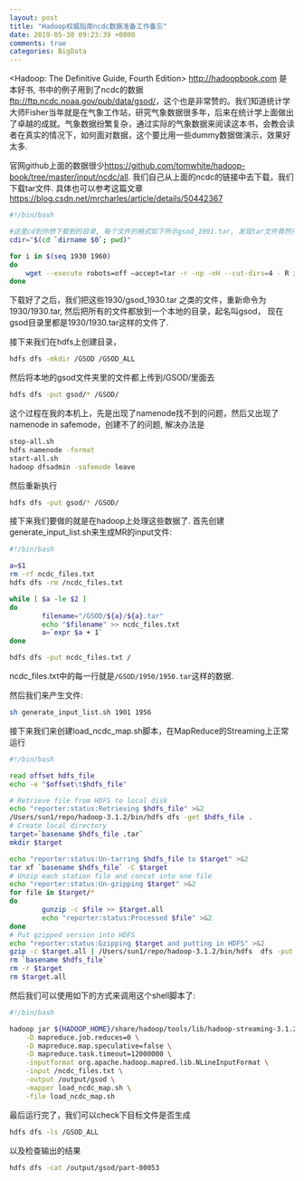 ```yaml
---
layout: post
title: "Hadoop权威指南ncdc数据准备工作备忘"
date: 2019-05-30 09:23:39 +0800
comments: true
categories: BigData
---
```

<Hadoop: The Definitive Guide, Fourth Edition> <http://hadoopbook.com> 是本好书, 书中的例子用到了ncdc的数据<ftp://ftp.ncdc.noaa.gov/pub/data/gsod/>，这个也是非常赞的。我们知道统计学大师Fisher当年就是在气象工作站，研究气象数据很多年，后来在统计学上面做出了卓越的成就。气象数据纷繁复杂，通过实际的气象数据来阅读这本书，会教会读者在真实的情况下，如何面对数据，这个要比用一些dummy数据做演示，效果好太多.

官网github上面的数据很少<https://github.com/tomwhite/hadoop-book/tree/master/input/ncdc/all>. 我们自己从上面的ncdc的链接中去下载，我们下载tar文件. 具体也可以参考这篇文章<https://blog.csdn.net/mrcharles/article/details/50442367>

```sh
#!/bin/bash

#这里cd到你想下载到的目录, 每个文件的格式如下所示gsod_1901.tar, 发现tar文件竟然只有从1930年才不是空文件
cdir="$(cd `dirname $0`; pwd)"

for i in $(seq 1930 1960)
do
    wget --execute robots=off —accept=tar -r -np -nH --cut-dirs=4 - R index.html* ftp://ftp.ncdc.noaa.gov/pub/data/gsod/$i/
done
```

下载好了之后，我们把这些1930/gsod_1930.tar 之类的文件，重新命令为1930/1930.tar, 然后把所有的文件都放到一个本地的目录，起名叫gsod， 现在gsod目录里都是1930/1930.tar这样的文件了.

接下来我们在hdfs上创建目录，

```sh
hdfs dfs -mkdir /GSOD /GSOD_ALL
```

然后将本地的gsod文件夹里的文件都上传到/GSOD/里面去

```sh
hdfs dfs -put gsod/* /GSOD/
```

这个过程在我的本机上，先是出现了namenode找不到的问题，然后又出现了namenode in safemode，创建不了的问题, 解决办法是

```sh
stop-all.sh
hdfs namenode -format
start-all.sh
hadoop dfsadmin -safemode leave
```

然后重新执行

```sh
hdfs dfs -put gsod/* /GSOD/
```

接下来我们要做的就是在hadoop上处理这些数据了. 首先创建generate_input_list.sh来生成MR的input文件:

```sh
#!/bin/bash

a=$1
rm -rf ncdc_files.txt
hdfs dfs -rm /ncdc_files.txt

while [ $a -le $2 ]
do
        filename="/GSOD/${a}/${a}.tar"
        echo "$filename" >> ncdc_files.txt
        a=`expr $a + 1`
done

hdfs dfs -put ncdc_files.txt /
```

ncdc_files.txt中的每一行就是``/GSOD/1950/1950.tar``这样的数据.

然后我们来产生文件:

```sh
sh generate_input_list.sh 1901 1956
```

接下来我们来创建load_ncdc_map.sh脚本，在MapReduce的Streaming上正常运行

```sh
#!/bin/bash

read offset hdfs_file
echo -e "$offset\t$hdfs_file"

# Retrieve file from HDFS to local disk
echo "reporter:status:Retrieving $hdfs_file" >&2
/Users/sun1/repo/hadoop-3.1.2/bin/hdfs dfs -get $hdfs_file .
# Create local directory
target=`basename $hdfs_file .tar`
mkdir $target

echo "reporter:status:Un-tarring $hdfs_file to $target" >&2
tar xf `basename $hdfs_file` -C $target
# Unzip each station file and concat into one file
echo "reporter:status:Un-gzipping $target" >&2
for file in $target/*
do
        gunzip -c $file >> $target.all
        echo "reporter:status:Processed $file" >&2
done
# Put gzipped version into HDFS
echo "reporter:status:Gzipping $target and putting in HDFS" >&2
gzip -c $target.all | /Users/sun1/repo/hadoop-3.1.2/bin/hdfs  dfs -put - /GSOD_ALL/$target.gz
rm `basename $hdfs_file`
rm -r $target
rm $target.all
```

然后我们可以使用如下的方式来调用这个shell脚本了:

```sh
#!/bin/bash

hadoop jar ${HADOOP_HOME}/share/hadoop/tools/lib/hadoop-streaming-3.1.2.jar \
    -D mapreduce.job.reduces=0 \
    -D mapreduce.map.speculative=false \
    -D mapreduce.task.timeout=12000000 \
    -inputformat org.apache.hadoop.mapred.lib.NLineInputFormat \
    -input /ncdc_files.txt \
    -output /output/gsod \
    -mapper load_ncdc_map.sh \
    -file load_ncdc_map.sh
```

最后运行完了，我们可以check下目标文件是否生成

```sh
hdfs dfs -ls /GSOD_ALL
```

以及检查输出的结果

```sh
hdfs dfs -cat /output/gsod/part-00053
```

